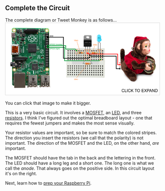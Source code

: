 ## Complete the Circuit

The complete diagram or Tweet Monkey is as follows...
[![Breadboard diagram](images/breadboard-diagram-700.png)](images/breadboard-diagram.png)

You can click that image to make it bigger.

This is a very basic circuit. It involves a [MOSFET](http://www.electronics-tutorials.ws/transistor/tran_6.html), an [LED](https://en.wikipedia.org/wiki/Light-emitting_diode), and three [resistors](https://learn.sparkfun.com/tutorials/resistors). I think I've figured out the optimal breadboard layout - one that requires the fewest jumpers and makes the most sense visually.

Your resistor values are important, so be sure to match the colored stripes. The direction you insert the resistors (we call that the polarity) is not important. The direction of the MOSFET and the LED, on the other hand, _are_ important.

The MOSFET should have the tab in the back and the lettering in the front. The LED should have a long leg and a short one. The long one is what we call the _anode_. That always goes on the positive side. In this circuit layout it's on the right.

Next, learn how to [prep your Raspberry Pi](preppi.md).